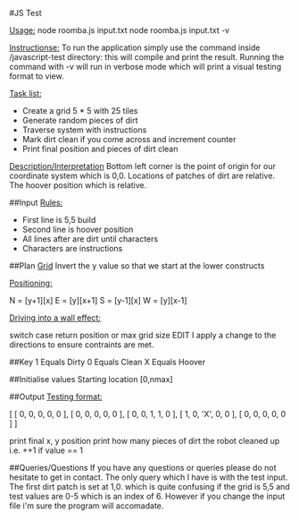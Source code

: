 #JS Test

<u>Usage:</u>
    node roomba.js input.txt
    node roomba.js input.txt -v

<u>Instructionse:</u>
To run the application simply use the command inside /javascript-test directory:
this will compile and print the result.
Running the command with -v will run in verbose mode which will print a visual
testing format to view.

<u>Task list:</u>
<ul>
<li>Create a grid 5 * 5 with 25 tiles</li>
<li>Generate random pieces of dirt</li>
<li>Traverse system with instructions</li>
<li>Mark dirt clean if you come across and increment counter</li>
<li>Print final position and pieces of dirt clean
</ul>

<u>Description/Interpretation</u>
Bottom left corner is the point of origin for our coordinate system which is 0,0.
Locations of patches of dirt are relative.
The hoover position which is relative.

##Input
<u>Rules: </u>
<ul>
<li>First line is 5,5 build</li>
<li>Second line is hoover position</li>
<li>All lines after are dirt until characters</li>
<li>Characters are instructions</li>
</ul>

##Plan
<u>Grid</u>
Invert the y value so that we start at the lower constructs

<u>Positioning:</u>

N = [y+1][x]
E = [y][x+1]
S = [y-1][x]
W = [y][x-1]

<u>Driving into a wall effect:</u>

switch case
    return position or max grid size
EDIT I apply a change to the directions to ensure contraints are met.

##Key
1 Equals Dirty
0 Equals Clean
X Equals Hoover

##Initialise values
Starting location [0,nmax]

##Output
<u>Testing format:</u>

[ [ 0, 0, 0, 0, 0 ],
  [ 0, 0, 0, 0, 0 ],
  [ 0, 0, 1, 1, 0 ],
  [ 1, 0, 'X', 0, 0 ],
  [ 0, 0, 0, 0, 0 ] ]

print final x, y position
print how many pieces of dirt the robot cleaned up i.e. ++1 if value == 1

##Queries/Questions
If you have any questions or queries please do not hesitate to get in contact.
The only query which I have is with the test input. The first dirt patch is set at 1,0.
which is quite confusing if the grid is 5,5 and test values are 0-5 which is an index of
6. However if you change the input file i'm sure the program will accomadate.
